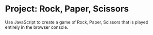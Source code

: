 # Project: Rock, Paper, Scissors

Use JavaScript to create a game of Rock, Paper, Scissors that is played entirely in the browser console.
